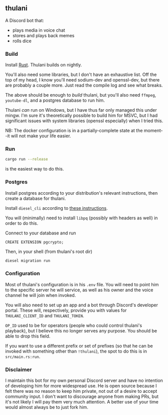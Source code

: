 ## thulani

A Discord bot that:

- plays media in voice chat
- stores and plays back memes
- rolls dice

### Build
Install [Rust](https://rustup.rs/). Thulani builds on nightly.

You'll also need some libraries, but I don't have an exhaustive list. Off the top of my head, I know you'll need 
sodium-dev and openssl-dev, but there are probably a couple more. Just read the compile log and see what breaks.

The above should be enough to *build* thulani, but you'll also need `ffmpeg`, `youtube-dl`, and a postgres database to
run him.

Thulani *can* run on Windows, but I have thus far only managed this under mingw. I'm sure it's theoretically possible to
build him for MSVC, but I had significant issues with system libraries (openssl especially) when I tried this.

NB: The docker configuration is in a partially-complete state at the moment--it will not make your life easier.

### Run
```bash
cargo run --release
```

is the easiest way to do this.

### Postgres
Install postgres according to your distribution's relevant instructions, then create a database for thulani.

Install `diesel_cli` according to [these instructions](https://github.com/diesel-rs/diesel/tree/master/diesel_cli#installation).

You will (minimally) need to install `libpq` (possibly with headers as well) in order to do this.

Connect to your database and run

```postgresql
CREATE EXTENSION pgcrypto;
```

Then, in your shell (from thulani's root dir)

```bash
diesel migration run
```

### Configuration
Most of thulani's configuration is in his `.env` file. You will need to point him to the specific server he will
service, as well as his owner and the voice channel he will join when invoked.

You will also need to set up an app and a bot through Discord's developer portal. These will, respectively, provide you
with values for `THULANI_CLIENT_ID` and `THULANI_TOKEN`. 

`OP_ID` used to be for operators (people who could control thulani's playback), but I believe this no longer serves any
purpose. You should be able to drop this field.

If you want to use a different prefix or set of prefixes (so that he can be invoked with something other than `!thulani`),
the spot to do this is in `src/main.rs:run`.

### Disclaimer
I maintain this bot for my own personal Discord server and have no intention of developing him for more widespread use.
He is open source because I felt there was no reason to keep him private, not out of a desire to accept community input.
I don't want to discourage anyone from making PRs, but it's not likely I will pay them very much attention. A better use
of your time would almost always be to just fork him.
